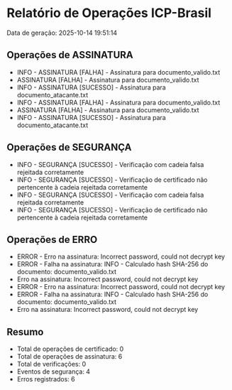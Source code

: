 # Relatório de Operações ICP-Brasil
Data de geração: 2025-10-14 19:51:14

## Operações de ASSINATURA
- INFO - ASSINATURA [FALHA] - Assinatura para documento_valido.txt
- ASSINATURA [FALHA] - Assinatura para documento_valido.txt
- INFO - ASSINATURA [SUCESSO] - Assinatura para documento_atacante.txt
- INFO - ASSINATURA [FALHA] - Assinatura para documento_valido.txt
- ASSINATURA [FALHA] - Assinatura para documento_valido.txt
- INFO - ASSINATURA [SUCESSO] - Assinatura para documento_atacante.txt

## Operações de SEGURANÇA
- INFO - SEGURANÇA [SUCESSO] - Verificação com cadeia falsa rejeitada corretamente
- INFO - SEGURANÇA [SUCESSO] - Verificação de certificado não pertencente à cadeia rejeitada corretamente
- INFO - SEGURANÇA [SUCESSO] - Verificação com cadeia falsa rejeitada corretamente
- INFO - SEGURANÇA [SUCESSO] - Verificação de certificado não pertencente à cadeia rejeitada corretamente

## Operações de ERRO
- ERROR - Erro na assinatura: Incorrect password, could not decrypt key
- ERROR - Falha na assinatura: INFO - Calculado hash SHA-256 do documento: documento_valido.txt
- Erro na assinatura: Incorrect password, could not decrypt key
- ERROR - Erro na assinatura: Incorrect password, could not decrypt key
- ERROR - Falha na assinatura: INFO - Calculado hash SHA-256 do documento: documento_valido.txt
- Erro na assinatura: Incorrect password, could not decrypt key

## Resumo
- Total de operações de certificado: 0
- Total de operações de assinatura: 6
- Total de verificações: 0
- Eventos de segurança: 4
- Erros registrados: 6